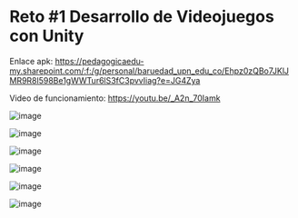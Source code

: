 <h1>Reto #1 Desarrollo de Videojuegos con Unity</h1>

Enlace apk: https://pedagogicaedu-my.sharepoint.com/:f:/g/personal/baruedad_upn_edu_co/Ehpz0zQBo7JKlJMR9R8l598Be1gWWTur6lS3fC3pvvIiag?e=JG4Zya

Video de funcionamiento: https://youtu.be/_A2n_70Iamk

![image](https://github.com/breismam/bard-reto1/assets/31138286/463b9a3f-c7c4-4891-914a-47fb9645210a)

![image](https://github.com/breismam/bard-reto1/assets/31138286/760a70a3-f365-4286-9d4f-4bafbf8a6950)

![image](https://github.com/breismam/bard-reto1/assets/31138286/e89324eb-9563-4acd-a78b-aeacad394adf)

![image](https://github.com/breismam/bard-reto1/assets/31138286/4d30a232-aba2-41fc-b2d2-433bc22ea6fe)

![image](https://github.com/breismam/bard-reto1/assets/31138286/71d4100f-d5aa-41e0-a6da-6cacf01f8c84)

![image](https://github.com/breismam/bard-reto1/assets/31138286/c38ade63-85c2-481b-a721-545c09e1225c)




